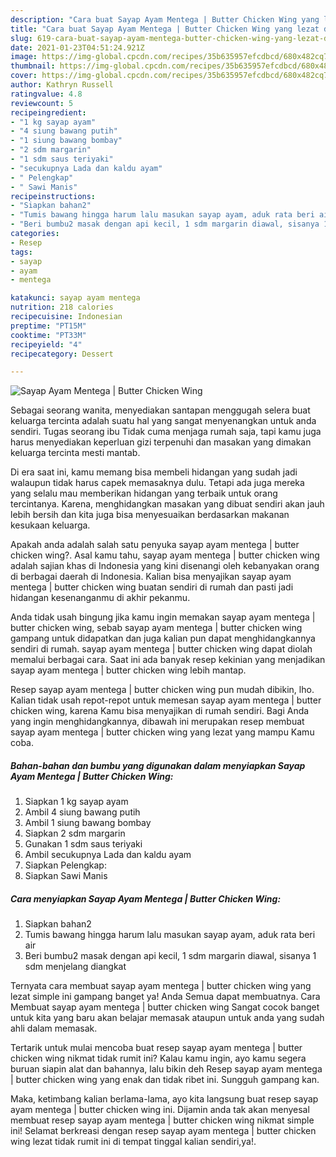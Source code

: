```yaml
---
description: "Cara buat Sayap Ayam Mentega | Butter Chicken Wing yang lezat dan Mudah Dibuat"
title: "Cara buat Sayap Ayam Mentega | Butter Chicken Wing yang lezat dan Mudah Dibuat"
slug: 619-cara-buat-sayap-ayam-mentega-butter-chicken-wing-yang-lezat-dan-mudah-dibuat
date: 2021-01-23T04:51:24.921Z
image: https://img-global.cpcdn.com/recipes/35b635957efcdbcd/680x482cq70/sayap-ayam-mentega-butter-chicken-wing-foto-resep-utama.jpg
thumbnail: https://img-global.cpcdn.com/recipes/35b635957efcdbcd/680x482cq70/sayap-ayam-mentega-butter-chicken-wing-foto-resep-utama.jpg
cover: https://img-global.cpcdn.com/recipes/35b635957efcdbcd/680x482cq70/sayap-ayam-mentega-butter-chicken-wing-foto-resep-utama.jpg
author: Kathryn Russell
ratingvalue: 4.8
reviewcount: 5
recipeingredient:
- "1 kg sayap ayam"
- "4 siung bawang putih"
- "1 siung bawang bombay"
- "2 sdm margarin"
- "1 sdm saus teriyaki"
- "secukupnya Lada dan kaldu ayam"
- " Pelengkap"
- " Sawi Manis"
recipeinstructions:
- "Siapkan bahan2"
- "Tumis bawang hingga harum lalu masukan sayap ayam, aduk rata beri air"
- "Beri bumbu2 masak dengan api kecil, 1 sdm margarin diawal, sisanya 1 sdm menjelang diangkat"
categories:
- Resep
tags:
- sayap
- ayam
- mentega

katakunci: sayap ayam mentega 
nutrition: 218 calories
recipecuisine: Indonesian
preptime: "PT15M"
cooktime: "PT33M"
recipeyield: "4"
recipecategory: Dessert

---
```



![Sayap Ayam Mentega | Butter Chicken Wing](https://img-global.cpcdn.com/recipes/35b635957efcdbcd/680x482cq70/sayap-ayam-mentega-butter-chicken-wing-foto-resep-utama.jpg)

Sebagai seorang wanita, menyediakan santapan menggugah selera buat keluarga tercinta adalah suatu hal yang sangat menyenangkan untuk anda sendiri. Tugas seorang ibu Tidak cuma menjaga rumah saja, tapi kamu juga harus menyediakan keperluan gizi terpenuhi dan masakan yang dimakan keluarga tercinta mesti mantab.

Di era  saat ini, kamu memang bisa membeli hidangan yang sudah jadi walaupun tidak harus capek memasaknya dulu. Tetapi ada juga mereka yang selalu mau memberikan hidangan yang terbaik untuk orang tercintanya. Karena, menghidangkan masakan yang dibuat sendiri akan jauh lebih bersih dan kita juga bisa menyesuaikan berdasarkan makanan kesukaan keluarga. 



Apakah anda adalah salah satu penyuka sayap ayam mentega | butter chicken wing?. Asal kamu tahu, sayap ayam mentega | butter chicken wing adalah sajian khas di Indonesia yang kini disenangi oleh kebanyakan orang di berbagai daerah di Indonesia. Kalian bisa menyajikan sayap ayam mentega | butter chicken wing buatan sendiri di rumah dan pasti jadi hidangan kesenanganmu di akhir pekanmu.

Anda tidak usah bingung jika kamu ingin memakan sayap ayam mentega | butter chicken wing, sebab sayap ayam mentega | butter chicken wing gampang untuk didapatkan dan juga kalian pun dapat menghidangkannya sendiri di rumah. sayap ayam mentega | butter chicken wing dapat diolah memalui berbagai cara. Saat ini ada banyak resep kekinian yang menjadikan sayap ayam mentega | butter chicken wing lebih mantap.

Resep sayap ayam mentega | butter chicken wing pun mudah dibikin, lho. Kalian tidak usah repot-repot untuk memesan sayap ayam mentega | butter chicken wing, karena Kamu bisa menyajikan di rumah sendiri. Bagi Anda yang ingin menghidangkannya, dibawah ini merupakan resep membuat sayap ayam mentega | butter chicken wing yang lezat yang mampu Kamu coba.

<!--inarticleads1-->

##### Bahan-bahan dan bumbu yang digunakan dalam menyiapkan Sayap Ayam Mentega | Butter Chicken Wing:

1. Siapkan 1 kg sayap ayam
1. Ambil 4 siung bawang putih
1. Ambil 1 siung bawang bombay
1. Siapkan 2 sdm margarin
1. Gunakan 1 sdm saus teriyaki
1. Ambil secukupnya Lada dan kaldu ayam
1. Siapkan  Pelengkap:
1. Siapkan  Sawi Manis




<!--inarticleads2-->

##### Cara menyiapkan Sayap Ayam Mentega | Butter Chicken Wing:

1. Siapkan bahan2
1. Tumis bawang hingga harum lalu masukan sayap ayam, aduk rata beri air
1. Beri bumbu2 masak dengan api kecil, 1 sdm margarin diawal, sisanya 1 sdm menjelang diangkat




Ternyata cara membuat sayap ayam mentega | butter chicken wing yang lezat simple ini gampang banget ya! Anda Semua dapat membuatnya. Cara Membuat sayap ayam mentega | butter chicken wing Sangat cocok banget untuk kita yang baru akan belajar memasak ataupun untuk anda yang sudah ahli dalam memasak.

Tertarik untuk mulai mencoba buat resep sayap ayam mentega | butter chicken wing nikmat tidak rumit ini? Kalau kamu ingin, ayo kamu segera buruan siapin alat dan bahannya, lalu bikin deh Resep sayap ayam mentega | butter chicken wing yang enak dan tidak ribet ini. Sungguh gampang kan. 

Maka, ketimbang kalian berlama-lama, ayo kita langsung buat resep sayap ayam mentega | butter chicken wing ini. Dijamin anda tak akan menyesal membuat resep sayap ayam mentega | butter chicken wing nikmat simple ini! Selamat berkreasi dengan resep sayap ayam mentega | butter chicken wing lezat tidak rumit ini di tempat tinggal kalian sendiri,ya!.

